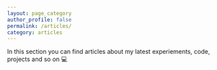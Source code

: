 ```yaml
---
layout: page_category
author_profile: false
permalink: /articles/
category: articles
---
```


In this section you can find articles about my latest experiements, code, projects and so on 💻

